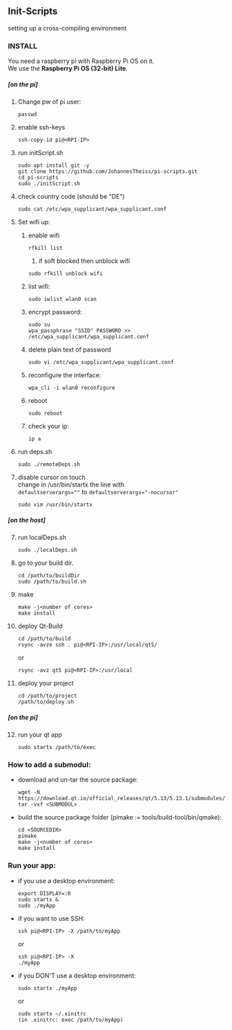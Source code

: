 ## Init-Scripts
setting up a cross-compiling environment

### INSTALL
You need a raspberry pi with Raspberry Pi OS on it.\
We use the **Raspberry Pi OS (32-bit) Lite**.

##### [on the pi]
1. Change pw of pi user:
    ```
    passwd 
    ```

2. enable ssh-keys
    ```
    ssh-copy-id pi@<RPI-IP>
    ```

3. run initScript.sh
    ```
    sudo apt install git -y
    git clone https://github.com/JohannesTheiss/pi-scripts.git
    cd pi-scripts
    sudo ./initScript.sh
    ```

4. check country code (should be "DE")
    ```
    sudo cat /etc/wpa_supplicant/wpa_supplicant.conf
    ```

5. Set wifi up:
    1. enable wifi
        ```
        rfkill list 
        ```
        1. if soft blocked then unblock wifi
        ```
        sudo rfkill unblock wifi
        ```

    2. list wifi: 
        ```
        sudo iwlist wlan0 scan 
        ```

    3. encrypt password: 
        ```
        sudo su
        wpa_passphrase "SSID" PASSWORD >> /etc/wpa_supplicant/wpa_supplicant.conf
        ```

    4. delete plain text of password
        ```
        sudo vi /etc/wpa_supplicant/wpa_supplicant.conf
        ```
 
    5. reconfigure the interface: 
        ```
        wpa_cli -i wlan0 reconfigure
        ```

    6. reboot
        ```
        sudo reboot
        ```

    7. check your ip: 
        ```
        ip a 
        ```

6. run deps.sh
    ```
    sudo ./remoteDeps.sh
    ```

7. disable cursor on touch\
    change in /usr/bin/startx the line with\
    `defaultserverargs=""` to `defaultserverargs="-nocursor"`
    ```
    sudo vim /usr/bin/startx
    ```

##### [on the host]
7. run localDeps.sh
    ```
    sudo ./localDeps.sh
    ```

8. go to your build dir.
    ```
    cd /path/to/buildDir
    sudo /path/to/build.sh
    ```

9. make
    ```
    make -j<number of cores>
    make install
    ```

10. deploy Qt-Build
    ```
    cd /path/to/build
    rsync -avze ssh . pi@<RPI-IP>:/usr/local/qt5/
    ```
    or
    ```
    rsync -avz qt5 pi@<RPI-IP>:/usr/local
    ```

11. deploy your project
    ```
    cd /path/to/project
    /path/to/deploy.sh  
    ```

##### [on the pi]
12. run your qt app
    ```
    sudo startx /path/to/exec
    ```

### How to add a submodul:
* download and un-tar the source package:
    ```
    wget -N https://download.qt.io/official_releases/qt/5.13/5.13.1/submodules/<SUBMODUL>
    tar -vxf <SUBMODUL> 
    ```
* build the source package folder (pimake := tools/build-tool/bin/qmake):
    ```
    cd <SOURCEDIR>
    pimake
    make -j<number of cores>
    make install
    ```


### Run your app:
* if you use a desktop environment:
    ```
    export DISPLAY=:0
    sudo startx &
    sudo ./myApp
    ```

* if you want to use SSH:
    ```
    ssh pi@<RPI-IP> -X /path/to/myApp
    ```
    or
    ```
    ssh pi@<RPI-IP> -X
    ./myApp
    ```

* if you DON'T use a desktop environment:
    ```
    sudo startx ./myApp
    ```
    or
    ```
    sudo startx ~/.xinitrc
    (in .xinitrc: exec /path/to/myApp)
    ```

